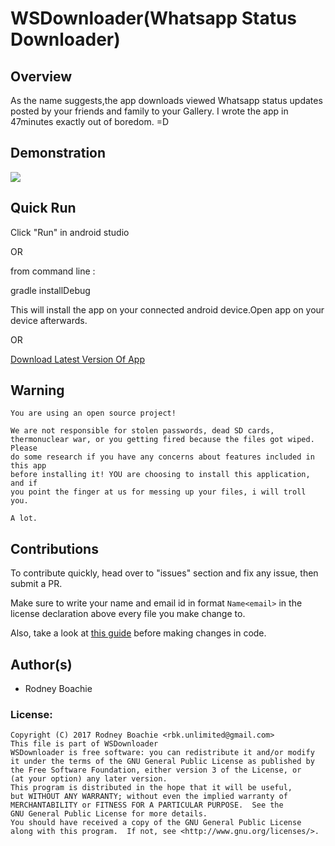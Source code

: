 # WSDownloader(Whatsapp Status Downloader)


Overview
---
As the name suggests,the app downloads viewed Whatsapp status updates posted by your friends and family to your Gallery.
I wrote the app in 47minutes exactly out of boredom. =D

Demonstration  
---
![](https://github.com/RbkGh/WSDownloader/raw/master/descriptionalImages/wsdownloader_demo.gif)

Quick Run
---
Click "Run" in android studio 

OR

from command line :

gradle installDebug

This will install the app on your connected android device.Open app on your device afterwards.

OR

[Download Latest Version Of App](https://github.com/RbkGh/WSDownloader/releases/download/v1.0.1/WSDownloader_1.0.1.apk) 

Warning
---

    You are using an open source project!
        
    We are not responsible for stolen passwords, dead SD cards,
    thermonuclear war, or you getting fired because the files got wiped. Please
    do some research if you have any concerns about features included in this app
    before installing it! YOU are choosing to install this application, and if
    you point the finger at us for messing up your files, i will troll you.
        
    A lot.


Contributions
-----
To contribute quickly, head over to "issues" section and fix any issue, then submit a PR. 

Make sure to write your name and email id in format `Name<email>` in the license declaration above every file you make change to. 

Also, take a look at [this guide](https://source.android.com/source/code-style.html) before making changes in code. 


Author(s)
---------
- Rodney Boachie


### License: 

    Copyright (C) 2017 Rodney Boachie <rbk.unlimited@gmail.com>
    This file is part of WSDownloader
    WSDownloader is free software: you can redistribute it and/or modify
    it under the terms of the GNU General Public License as published by
    the Free Software Foundation, either version 3 of the License, or
    (at your option) any later version.
    This program is distributed in the hope that it will be useful,
    but WITHOUT ANY WARRANTY; without even the implied warranty of
    MERCHANTABILITY or FITNESS FOR A PARTICULAR PURPOSE.  See the
    GNU General Public License for more details.
    You should have received a copy of the GNU General Public License
    along with this program.  If not, see <http://www.gnu.org/licenses/>.
